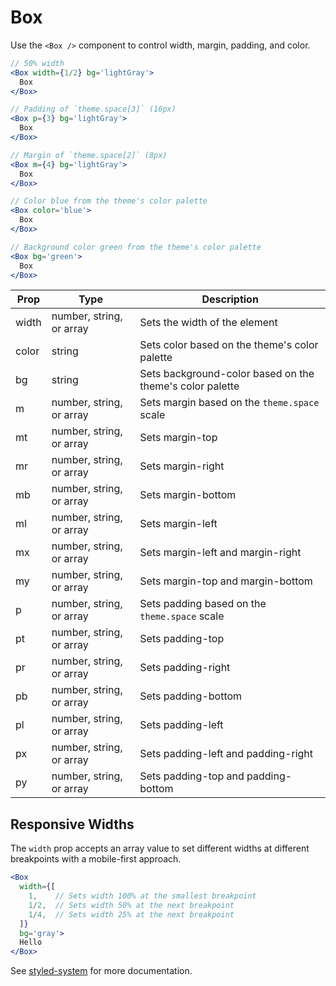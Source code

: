 # Box

Use the `<Box />` component to control width, margin, padding, and color.

```.jsx
// 50% width
<Box width={1/2} bg='lightGray'>
  Box
</Box>
```

```.jsx
// Padding of `theme.space[3]` (16px)
<Box p={3} bg='lightGray'>
  Box
</Box>
```

```.jsx
// Margin of `theme.space[2]` (8px)
<Box m={4} bg='lightGray'>
  Box
</Box>
```

```.jsx
// Color blue from the theme's color palette
<Box color='blue'>
  Box
</Box>
```

```.jsx
// Background color green from the theme's color palette
<Box bg='green'>
  Box
</Box>
```

| Prop  | Type                     | Description                                              |
| ----- | ------------------------ | -------------------------------------------------------- |
| width | number, string, or array | Sets the width of the element                            |
| color | string                   | Sets color based on the theme's color palette            |
| bg    | string                   | Sets background-color based on the theme's color palette |
| m     | number, string, or array | Sets margin based on the `theme.space` scale             |
| mt    | number, string, or array | Sets margin-top                                          |
| mr    | number, string, or array | Sets margin-right                                        |
| mb    | number, string, or array | Sets margin-bottom                                       |
| ml    | number, string, or array | Sets margin-left                                         |
| mx    | number, string, or array | Sets margin-left and margin-right                        |
| my    | number, string, or array | Sets margin-top and margin-bottom                        |
| p     | number, string, or array | Sets padding based on the `theme.space` scale            |
| pt    | number, string, or array | Sets padding-top                                         |
| pr    | number, string, or array | Sets padding-right                                       |
| pb    | number, string, or array | Sets padding-bottom                                      |
| pl    | number, string, or array | Sets padding-left                                        |
| px    | number, string, or array | Sets padding-left and padding-right                      |
| py    | number, string, or array | Sets padding-top and padding-bottom                      |

## Responsive Widths

The `width` prop accepts an array value to set different widths at different breakpoints with a mobile-first approach.

```.jsx
<Box
  width={[
    1,    // Sets width 100% at the smallest breakpoint
    1/2,  // Sets width 50% at the next breakpoint
    1/4,  // Sets width 25% at the next breakpoint
  ]}
  bg='gray'>
  Hello
</Box>
```

See [styled-system](https://github.com/jxnblk/styled-system) for more documentation.
